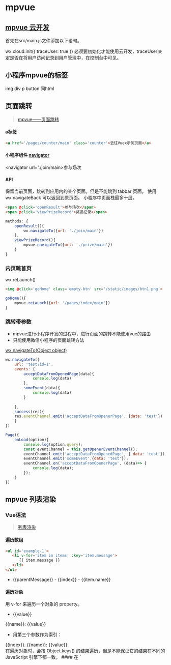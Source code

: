 # mpvue
## [mpvue 云开发](https://segmentfault.com/a/1190000016641238)
首先在src/main.js文件添加以下语句。

wx.cloud.init({
  traceUser: true
})
必须要初始化才能使用云开发，traceUser决定是否在将用户访问记录到用户管理中，在控制台中可见。
## 小程序mpvue的标签
img
div
p
button
同html
## 页面跳转
>[mpvue——页面跳转](https://www.cnblogs.com/wangyang0210/p/10417976.html)

#### a标签
```html
<a href='/pages/counter/main' class='counter'>去往Vuex示例页面</a>
```
#### 小程序组件 [navigator](https://developers.weixin.qq.com/miniprogram/dev/component/navigator.html)
<navigator url='./join/main>参与场次</navigator>
#### API
保留当前页面，跳转到应用内的某个页面。但是不能跳到 tabbar 页面。
使用 wx.navigateBack 可以返回到原页面。
小程序中页面栈最多十层。
```html
<span @click='openResult'>参与场次</span>
<span @click='viewPrizeRecord'>奖品记录</span>
```
```javascript
methods: {
    openResult(){
        wx.navigateTo({url: './join/main'})
    },
    viewPrizeRecord(){
        mpvue.navigateTo({url: './prize/main'})
    }
}
```
### 内页跳首页
wx.reLaunch()
```html
<img @click='goHome' class='empty-btn' src='/static/images/btn1.png'>
```
```javascript
goHome(){
    mpvue.reLaunch({url: '/pages/index/main'})
}
```

### 跳转带参数
* mpvue进行小程序开发的过程中，进行页面的跳转不能使用vue的路由
* 只能使用微信小程序的页面跳转方法

[wx.navigateTo\(Object object\)](https://developers.weixin.qq.com/miniprogram/dev/api/route/wx.navigateTo.html)

```javascript
wx.navigateTo({
    url: 'test?id=1',
    events: {
        acceptDataFromOpenedPage(data){
            console.log(data)
        },
        someEvent(data){
            console.log(data)
        }
        
    },
    success(res){
    res.eventChannel.emit('acceptDataFromOpenerPage', {data: 'test'})
    }
})

Page({
    onLoad(option){
        console.log(option.query);
        const eventChannel = this.getOpenerEventChannel();
        eventChannel.emit('acceptDataFromOpenedPage', { data: 'test'});
        eventChannel.emit('someEvent',{data: 'test'});
        eventChannel.on('acceptDataFromOpenerPage', (data)=> {
            console.log(data);
        });
    }
})
```






## mpvue 列表渲染
### Vue语法
>[列表渲染](https://cn.vuejs.org/v2/guide/list.html)

#### 遍历数组
```html
<ul id='example-1'>
   <li v-for='item in items' :key='item.message'>
      {{ item.message }}
   </li>
</ul>

```
<ul>
   <li v-for='(item, key) in items' >
   {{parentMessage}} - {{index}} - {{item.name}}
   </li>
</ul>

#### 遍历对象
用 v-for 来遍历一个对象的 property。
<ul>
   <li v-for='value in object'>
   {{value}}
   </li>
</ul>

<div v-for='(value, name) in object'>
{{name}}: {{value}}
</div>

* 用第三个参数作为索引：
<div v-for='(value, name, key) in objcet'>
{{index}}. {{name}}: {{value}}
</div>
在遍历对象时，会按 Object.keys() 的结果遍历，但是不能保证它的结果在不同的 JavaScript 引擎下都一致。
#### 在 `<template>` 上使用 v-for

### 微信原生WXML语法
>[列表渲染](https://developers.weixin.qq.com/miniprogram/dev/reference/wxml/list.html)


#### wx:for
##### 变量
``` 
<view wx:for='{{array}}' >
    {{index}}: {{item.message}}
</view>
```
##### 字符串
当 wx:for 的值为字符串时，会将字符串解析成字符串数组
```html
<view wx:for='array'>
   {{item}}
</view>
```
等同于
```html
<view wx:for='{{['a', 'b', 'c'}}'>
   {{item}}
</view>
```
* 注意： 花括号和引号之间如果有空格，将最终被解析成为字符串
#### wx:for-item、wx:for-index
使用 wx:for-item 可以指定数组当前元素的变量名，
使用 wx:for-index 可以指定数组当前下标的变量名

#### block wx:for
#### wx:key
##### 字符串
##### 保留关键字 *this


## vue scss loader
```html
<style lang='scss'></style>
```
安装sass-loader、node-sass
* 报错this.getResolve is not a function
'sass-loader': '^8.0.0'改为7.3.1就可以了

## :key报错
```html
<li class='merchandise' v-for='item in merchandiseList' :key=''a' + index'>
```
Uncaught SyntaxError: missing ) after argument list


## 小程序图片高度
<image mode='widthFix'></image>
小程序的这个标签的宽高会有预设width: 320px; height: 240px;
* 所以你像普通的浏览器里那样，设置一个图片的宽，然后高度会自适应是不现实的，解决办法的话，要不然就是宽高你的设定好，但是这样比较局限
好在image 有个属性mode='widthFix'
设置了这个属性后，image 就 可以像img标签一样了。

#Vue

## event.target
[Vue中注意target和currentTarget的使用](https://www.cnblogs.com/gxsyj/p/9798455.html)

### event.currentTarget指向事件所绑定的元素，
### event.target始终指向事件发生时的元素。
因为没点击到其他的元素，所以event.currentTarget与event.target两者获取到的对象都是一样的。
当点击a中的i时event.target与event.currentTarget获取到的对象分别为：
* 从上面的结果可以看出当使用currentTarget时，不管你点击的是a或者a之中的任何元素，其获取到的对象都为绑定事件的a；
* 当使用target时，如果你点击到a元素则传a元素，如果点击到a之中的某个子级元素则传a之中的某个元素。


#微信小程序原生
## this.getOpenerEventChannel is not a function

* [页面路由跳转及参数传递？](https://gitee.com/liang_wan_ming/dormitory-wechat)
* [还有一点需要注意 基础库要求 2.73 ！！！！切记切记，上线记得设置最低版本](https://blog.csdn.net/cherrycola_zjl/article/details/96870500)

{
    "usingComponents": {}
}

* [开发者工具版本RC1.02.1910121的问题](https://developers.weixin.qq.com/community/develop/doc/000aa0c2cb4b58410a5968dee56000)
回退到RC1.02.19070301就不报错了，Stable1.02.1907300版本也没有问题
现在Stable v1.02.1910120依然报错。



